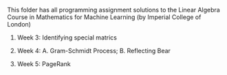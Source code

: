 This folder has all programming assignment solutions to the Linear Algebra Course in Mathematics for Machine Learning (by Imperial College of London)

1. Week 3: Identifying special matrics

2. Week 4: A. Gram-Schmidt Process;
           B. Reflecting Bear
           
3. Week 5: PageRank
